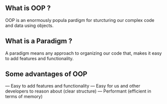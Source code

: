 ## What is OOP ?

OOP is an enormously popula pardigm for sturcturing our complex code and data using objects.

## What is a Paradigm ?

A paradigm means any approach to organizing our code that, makes it easy to add features and functionality.

## Some advantages of OOP

— Easy to add features and functionality
— Easy for us and other developers to reason about (clear structure)
— Performant (efficient in terms of memory)
